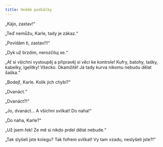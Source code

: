 ```yaml
---
title: Hnědé podšálky
---
```


„Kájo, zastav!“

  

„Teď nemůžu, Karle, tady je zákaz.“

„Povídám ti, zastav!!!“

„Dyk už brzdim, nerozčiluj se.“

„Ať si všichni vystoupěj a připravěj si věci ke kontrole! Kufry, batohy, tašky, kabelky, igelitky! Všecko. Okamžitě! Já tady kurva nikomu nebudu dělat šaška.“

„Bodejť, Karle. Kolik jich chybí?“

„Dvanáct.“

„Dvanáct?!“

„Jo, dvanáct… A všichni svlíkat! Do naha!“

„Do naha, Karle?“

„Už jsem řek! Ze mě si nikdo prdel dělat nebude.“

„Tak slyšeli jste kolegu? Tak fofrem svlíkat! Vy tam vzadu, neslyšeli jste?!“
